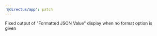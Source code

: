 ```yaml
---
'@directus/app': patch
---
```


Fixed output of "Formatted JSON Value" display when no format option is given
